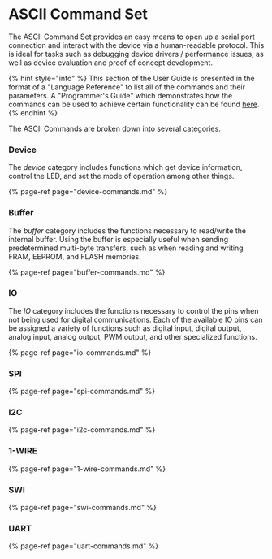 # ASCII Command Set

The ASCII Command Set provides an easy means to open up a serial port connection and interact with the device via a human-readable protocol. This is ideal for tasks such as debugging device drivers / performance issues, as well as device evaluation and proof of concept development. 

{% hint style="info" %}
This section of the User Guide is presented in the format of a "Language Reference" to list all of the commands and their parameters. A "Programmer's Guide" which demonstrates how the commands can be used to achieve certain functionality can be found [here](https://support.binho.io/user-guide/using-the-device/device-settings).
{% endhint %}

The ASCII Commands are broken down into several categories.

### Device

The _device_ category includes functions which get device information, control the LED, and set the mode of operation among other things.

{% page-ref page="device-commands.md" %}

### Buffer

The _buffer_ category includes the functions necessary to read/write the internal buffer. Using the buffer is especially useful when sending predetermined multi-byte transfers, such as when reading and writing FRAM, EEPROM, and FLASH memories.

{% page-ref page="buffer-commands.md" %}

### IO

The _IO_ category includes the functions necessary to control the pins when not being used for digital communications. Each of the available IO pins can be assigned a variety of functions such as digital input, digital output, analog input, analog output, PWM output, and other specialized functions.

{% page-ref page="io-commands.md" %}

### SPI

{% page-ref page="spi-commands.md" %}

### I2C

{% page-ref page="i2c-commands.md" %}

### 1-WIRE

{% page-ref page="1-wire-commands.md" %}

### SWI

{% page-ref page="swi-commands.md" %}

### UART

{% page-ref page="uart-commands.md" %}


